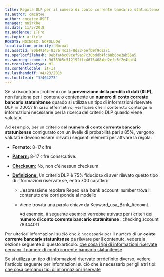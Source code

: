 ```yaml
---
title: Regola DLP per il numero di conto corrente bancario statunitense non funzionante
ms.author: cmcatee
author: cmcatee-MSFT
manager: mnirkhe
ms.date: 11/5/2018
ms.audience: ITPro
ms.topic: article
ROBOTS: NOINDEX, NOFOLLOW
localization_priority: Normal
ms.assetid: 80b40145-8376-4c3a-8d22-6efb9f9cb271
ms.openlocfilehash: 9ebfa6bc09cef9ab7c30bddb4fcb8b6be3ab55a5
ms.sourcegitcommit: 9d78905c512192ffc4675468abd2efc5f2e4baf4
ms.translationtype: MT
ms.contentlocale: it-IT
ms.lasthandoff: 04/23/2019
ms.locfileid: "32404273"
---
```

Se si riscontrano problemi con la **prevenzione della perdita di dati (DLP),** non funziona per il contenuto contenente un **numero di conto corrente bancario statunitense** quando si utilizza un tipo di informazioni riservate DLP in O365? In caso affermativo, verificare che il contenuto contenga le informazioni necessarie per la ricerca del criterio DLP quando viene valutato. 
  
Ad esempio, per un criterio del **numero di conto corrente bancario statunitense** configurato con un livello di probabilità pari a 85%, vengono valutati e devono essere rilevati i seguenti elementi per attivare la regola: 
  
- **[Formato:](https://docs.microsoft.com/office365/securitycompliance/what-the-sensitive-information-types-look-for#format-77)** 8-17 cifre 
    
- **[Pattern:](https://docs.microsoft.com/office365/securitycompliance/what-the-sensitive-information-types-look-for#pattern-77)** 8-17 cifre consecutive. 
    
- **[Checksum:](https://docs.microsoft.com/office365/securitycompliance/what-the-sensitive-information-types-look-for#checksum-76)** No, non c'è nessun checksum 
    
- **[Definizione:](https://docs.microsoft.com/office365/securitycompliance/what-the-sensitive-information-types-look-for)** Un criterio DLP è 75% fiducioso di aver rilevato questo tipo di informazioni riservate se, entro 300 caratteri: 
    
  - L'espressione regolare Regex_usa_bank_account_number trova il contenuto che corrisponde al modello
    
  - Viene trovata una parola chiave da Keyword_usa_Bank_Account.
    
    Ad esempio, il seguente esempio verrebbe attivato per i criteri del **numero di conto corrente bancario statunitense** : checking account 78344011 
    
Per ulteriori informazioni su ciò che è necessario per il numero di un **conto corrente bancario statunitense** da rilevare per il contenuto, vedere la sezione seguente di questo articolo: [che cosa i tipi di informazioni riservate cercano il numero di conto corrente bancario statunitense](https://docs.microsoft.com/office365/securitycompliance/what-the-sensitive-information-types-look-for#us-bank-account-number)
  
Se si utilizza un tipo di informazioni riservate predefinito diverso, vedere l'articolo seguente per informazioni su ciò che è necessario per gli altri tipi: [che cosa cercano i tipi di informazioni riservate](https://docs.microsoft.com/office365/securitycompliance/what-the-sensitive-information-types-look-for)
  

